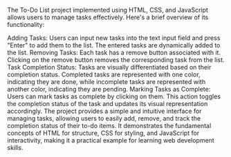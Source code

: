 The To-Do List project implemented using HTML, CSS, and JavaScript allows users to manage tasks effectively. Here's a brief overview of its functionality:

Adding Tasks: Users can input new tasks into the text input field and press "Enter" to add them to the list. The entered tasks are dynamically added to the list.
Removing Tasks: Each task has a remove button associated with it. Clicking on the remove button removes the corresponding task from the list.
Task Completion Status: Tasks are visually differentiated based on their completion status. Completed tasks are represented with one color, indicating they are done, while incomplete tasks are represented with another color, indicating they are pending.
Marking Tasks as Complete: Users can mark tasks as complete by clicking on them. This action toggles the completion status of the task and updates its visual representation accordingly.
The project provides a simple and intuitive interface for managing tasks, allowing users to easily add, remove, and track the completion status of their to-do items. It demonstrates the fundamental concepts of HTML for structure, CSS for styling, and JavaScript for interactivity, making it a practical example for learning web development skills.
